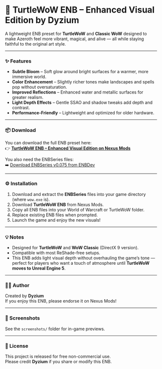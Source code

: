 # 🐢 TurtleWoW ENB – Enhanced Visual Edition by Dyzium

A lightweight ENB preset for **TurtleWoW** and **Classic WoW** designed to make Azeroth feel more vibrant, magical, and alive — all while staying faithful to the original art style.

---

### ✨ Features
- **Subtle Bloom** – Soft glow around bright surfaces for a warmer, more immersive world.  
- **Color Enhancement** – Slightly richer tones make landscapes and spells pop without oversaturation.  
- **Improved Reflections** – Enhanced water and metallic surfaces for greater realism.  
- **Light Depth Effects** – Gentle SSAO and shadow tweaks add depth and contrast.  
- **Performance-Friendly** – Lightweight and optimized for older hardware.

---

### 📦 Download
You can download the full ENB preset here:  
👉 [**TurtleWoW ENB – Enhanced Visual Edition on Nexus Mods**](https://www.nexusmods.com/worldofwarcraft/mods/887?tab=files)

You also need the ENBSeries files:  
➡️ [Download ENBSeries v0.075 from ENBDev](http://enbdev.com/mod_gtasa_v0075.htm)

---

### ⚙️ Installation
1. Download and extract the **ENBSeries** files into your game directory (where `wow.exe` is).  
2. Download **TurtleWoW ENB** from Nexus Mods.  
3. Copy all ENB files into your World of Warcraft or TurtleWoW folder.  
4. Replace existing ENB files when prompted.  
5. Launch the game and enjoy the new visuals!

---

### 💡 Notes
- Designed for **TurtleWoW** and **WoW Classic** (DirectX 9 version).  
- Compatible with most ReShade-free setups.  
- This ENB adds light visual depth without overhauling the game’s tone — perfect for players who want a touch of atmosphere until **TurtleWoW moves to Unreal Engine 5**.

---

### 🧑‍💻 Author
Created by **Dyzium**  
If you enjoy this ENB, please endorse it on Nexus Mods!

---

### 📸 Screenshots
See the `screenshots/` folder for in-game previews.

---

### 📄 License
This project is released for free non-commercial use.  
Please credit **Dyzium** if you share or modify this ENB.
